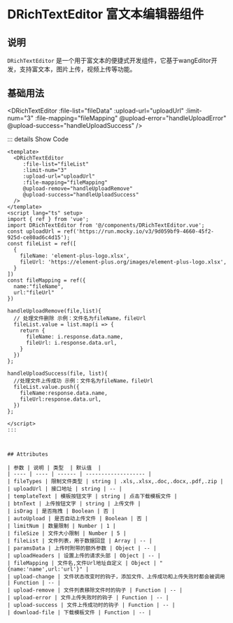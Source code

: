 # DRichTextEditor 富文本编辑器组件

## 说明

`DRichTextEditor` 是一个用于富文本的便捷式开发组件，它基于wangEditor开发，支持富文本，图片上传，视频上传等功能。

## 基础用法

<script lang="ts" setup>
import {ref,getCurrentInstance} from 'vue'
import { DRichTextEditor } from 'dc-pro-component';
const { proxy } = getCurrentInstance();
const fileMapping = ref({
  name:"fileName",
  url:"fileUrl"
})
const uploadUrl = ref('https://run.mocky.io/v3/9d059bf9-4660-45f2-925d-ce80ad6c4d15')
//文件回显初始值
const fileList = ref([
  {
    fileName: 'element-plus-logo.xlsx',
    fileUrl: 'https://element-plus.org/images/element-plus-logo.xlsx',
  }
])
const fileList2 = ref([])
const fileList3 = ref([])
//文件上传更新
function uploadChange(file,list){
  fileList3.value=list
}
//下载模板
function downloadFile(){
  console.log('下载模板')
}
// 提交表单检验文件格式大小
function submitForm(){
  let flag=true
  fileList3.value.forEach(item=>{
    if(!proxy.$refs.uploadRefs.uploadBefore(item)){
      flag=false
    }
  })
  if(!flag) return
  console.log('文件校验通过')
}
</script>

<DRichTextEditor
      :file-list="fileData"
      :upload-url="uploadUrl"
      :limit-num="3"
      :file-mapping="fileMapping"
      @upload-error="handleUploadError"
      @upload-success="handleUploadSuccess"
    />
    
 
::: details Show Code

```vue
<template>
  <DRichTextEditor
     :file-list="fileList"
     :limit-num="3"
     :upload-url="uploadUrl"
     :file-mapping="fileMapping"
     @upload-remove="handleUploadRemove"
     @upload-success="handleUploadSuccess"
  />
</template>
<script lang="ts" setup>
import { ref } from 'vue';
import DRichTextEditor from '@/components/DRichTextEditor.vue';
const uploadUrl = ref('https://run.mocky.io/v3/9d059bf9-4660-45f2-925d-ce80ad6c4d15');
const fileList = ref([
  {
    fileName: 'element-plus-logo.xlsx',
    fileUrl: 'https://element-plus.org/images/element-plus-logo.xlsx',
  }
])
const fileMapping = ref({
  name:"fileName",
  url:"fileUrl"
})

handleUploadRemove(file,list){
  // 处理文件删除 示例：文件名为fileName，fileUrl
  fileList.value = list.map(i => {
    return {
      fileName: i.response.data.name,
      fileUrl: i.response.data.url,
    }
  })
};

handleUploadSuccess(file, list){ 
  //处理文件上传成功 示例：文件名为fileName，fileUrl
  fileList.value.push({
    fileName:response.data.name,
    fileUrl:response.data.url,
  })  
};

</script>
:::



## Attributes

| 参数 | 说明 | 类型  | 默认值  |
| ---- | ---- | ------ | ------------------- |
| fileTypes | 限制文件类型 | string | .xls,.xlsx,.doc,.docx,.pdf,.zip |
| uploadUrl | 接口地址 | string | -- |
| templateText | 模板按钮文字 | string | 点击下载模板文件 |
| btnText | 上传按钮文字 | string | 上传文件 |
| isDrag | 是否拖拽 | Boolean | 否 |
| autoUpload | 是否自动上传文件 | Boolean | 否 |
| limitNum | 数量限制 | Number | 1 |
| fileSize | 文件大小限制 | Number | 5 |
| fileList | 文件列表，用于数据回显 | Array | -- |
| paramsData | 上传时附带的额外参数 | Object | -- |
| uploadHeaders | 设置上传的请求头部 | Object | -- |
| fileMapping | 文件名,文件Url地址自定义 | Object | "{name:'name',url:'url'}" |
| upload-change | 文件状态改变时的钩子，添加文件、上传成功和上传失败时都会被调用 | Function | -- |
| upload-remove | 文件列表移除文件时的钩子 | Function | -- |
| upload-error | 文件上传失败时的钩子 | Function | -- |
| upload-success | 文件上传成功时的钩子 | Function | -- |
| download-file | 下载模板文件 | Function | -- |
